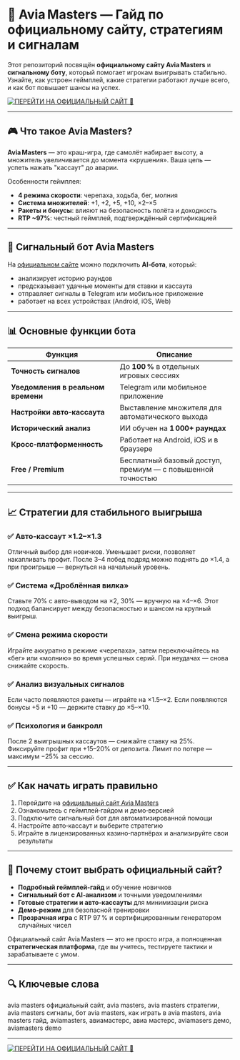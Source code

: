 # 🚀 Avia Masters — Гайд по официальному сайту, стратегиям и сигналам

Этот репозиторий посвящён **официальному сайту Avia Masters** и **сигнальному боту**, который помогает игрокам выигрывать стабильно. Узнайте, как устроен геймплей, какие стратегии работают лучше всего, и как бот повышает шансы на успех.

[![ПЕРЕЙТИ НА ОФИЦИАЛЬНЫЙ САЙТ 🚀](https://img.shields.io/badge/ПЕРЕЙТИ_НА_САЙТ-007BFF?style=for-the-badge&logo=rocket)](https://aviamasters-bot.com/)

---

## 🎮 Что такое Avia Masters?

**Avia Masters** — это краш-игра, где самолёт набирает высоту, а множитель увеличивается до момента «крушения». Ваша цель — успеть нажать "кассаут" до аварии.  

Особенности геймплея:

- **4 режима скорости**: черепаха, ходьба, бег, молния  
- **Система множителей**: +1, +2, +5, +10, ×2–×5  
- **Ракеты и бонусы**: влияют на безопасность полёта и доходность  
- **RTP ~97%**: честный геймплей, подтверждённый сертификацией

---

## 🤖 Сигнальный бот Avia Masters

На [официальном сайте](https://aviamasters-bot.com/) можно подключить **AI‑бота**, который:

- анализирует историю раундов  
- предсказывает удачные моменты для ставки и кассаута  
- отправляет сигналы в Telegram или мобильное приложение  
- работает на всех устройствах (Android, iOS, Web)

---

## 📊 Основные функции бота

| Функция                    | Описание                                                       |
|----------------------------|----------------------------------------------------------------|
| **Точность сигналов**      | До **100 %** в отдельных игровых сессиях                       |
| **Уведомления в реальном времени** | Telegram или мобильное приложение                         |
| **Настройки авто‑кассаута**| Выставление множителя для автоматического выхода              |
| **Исторический анализ**    | ИИ обучен на **1 000+ раундах**                               |
| **Кросс‑платформенность**  | Работает на Android, iOS и в браузере                         |
| **Free / Premium**         | Бесплатный базовый доступ, премиум — с повышенной точностью   |

---

## 📈 Стратегии для стабильного выигрыша

### ✅ Авто‑кассаут ×1.2–×1.3  
Отличный выбор для новичков. Уменьшает риски, позволяет накапливать профит. После 3–4 побед подряд можно поднять до ×1.4, а при проигрыше — вернуться на начальный уровень.

### ✅ Система «Дроблённая вилка»  
Ставьте 70% с авто-выводом на ×2, 30% — вручную на ×4–×6. Этот подход балансирует между безопасностью и шансом на крупный выигрыш.

### ✅ Смена режима скорости  
Играйте аккуратно в режиме «черепаха», затем переключайтесь на «бег» или «молнию» во время успешных серий. При неудачах — снова снижайте скорость.

### ✅ Анализ визуальных сигналов  
Если часто появляются ракеты — играйте на ×1.5–×2. Если появляются бонусы +5 и +10 — держите ставку до ×5–×10.  

### ✅ Психология и банкролл  
После 2 выигрышных кассаутов — снижайте ставку на 25%. Фиксируйте профит при +15–20% от депозита. Лимит по потере — максимум −25% за сессию.

---

## ✅ Как начать играть правильно

1. Перейдите на [официальный сайт Avia Masters](https://aviamasters-bot.com/)  
2. Ознакомьтесь с геймплей‑гайдом и демо‑версией  
3. Подключите сигнальный бот для автоматизированной помощи  
4. Настройте авто‑кассаут и выберите стратегию  
5. Играйте в лицензированных казино‑партнёрах и анализируйте свои результаты

---

## 🚀 Почему стоит выбрать официальный сайт?

- **Подробный геймплей‑гайд** и обучение новичков  
- **Сигнальный бот с AI‑анализом** и точными уведомлениями  
- **Готовые стратегии и авто‑кассауты** для минимизации риска  
- **Демо‑режим** для безопасной тренировки  
- **Прозрачная игра** с RTP 97 % и сертифицированным генератором случайных чисел  

Официальный сайт Avia Masters — это не просто игра, а полноценная **стратегическая платформа**, где вы учитесь, тестируете тактики и зарабатываете с умом.

---

## 🔍 Ключевые слова  
avia masters официальный сайт, avia masters, avia masters стратегии, avia masters сигналы, бот avia masters, как играть в avia masters, avia masters гайд, aviamasters, авиамастерс, авиа мастерс, aviamasers демо, aviamasters demo

---

[![ПЕРЕЙТИ НА ОФИЦИАЛЬНЫЙ САЙТ 🚀](https://img.shields.io/badge/ПЕРЕЙТИ_НА_САЙТ-007BFF?style=for-the-badge&logo=rocket)](https://aviamasters-bot.com/)
